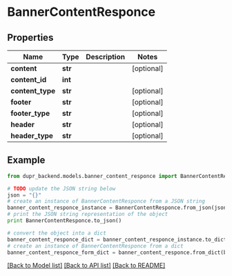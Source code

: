 # BannerContentResponce


## Properties
Name | Type | Description | Notes
------------ | ------------- | ------------- | -------------
**content** | **str** |  | [optional] 
**content_id** | **int** |  | 
**content_type** | **str** |  | [optional] 
**footer** | **str** |  | [optional] 
**footer_type** | **str** |  | [optional] 
**header** | **str** |  | [optional] 
**header_type** | **str** |  | [optional] 

## Example

```python
from dupr_backend.models.banner_content_responce import BannerContentResponce

# TODO update the JSON string below
json = "{}"
# create an instance of BannerContentResponce from a JSON string
banner_content_responce_instance = BannerContentResponce.from_json(json)
# print the JSON string representation of the object
print BannerContentResponce.to_json()

# convert the object into a dict
banner_content_responce_dict = banner_content_responce_instance.to_dict()
# create an instance of BannerContentResponce from a dict
banner_content_responce_form_dict = banner_content_responce.from_dict(banner_content_responce_dict)
```
[[Back to Model list]](../README.md#documentation-for-models) [[Back to API list]](../README.md#documentation-for-api-endpoints) [[Back to README]](../README.md)


